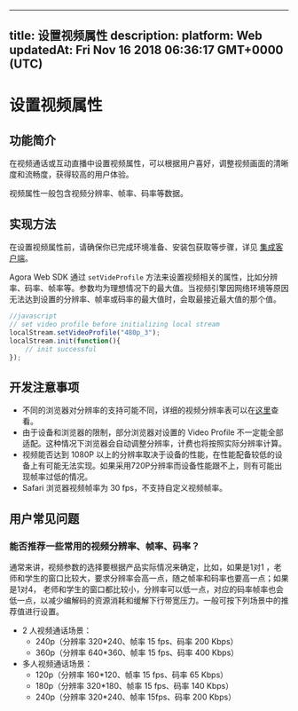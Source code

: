 
---
title: 设置视频属性
description: 
platform: Web
updatedAt: Fri Nov 16 2018 06:36:17 GMT+0000 (UTC)
---
# 设置视频属性
## 功能简介
在视频通话或互动直播中设置视频属性，可以根据用户喜好，调整视频画面的清晰度和流畅度，获得较高的用户体验。

视频属性一般包含视频分辨率、帧率、码率等数据。

## 实现方法

在设置视频属性前，请确保你已完成环境准备、安装包获取等步骤，详见 [集成客户端](../../cn/Interactive%20Broadcast/web_prepare.md)。

Agora Web SDK 通过 `setVideProfile` 方法来设置视频相关的属性，比如分辨率、码率、帧率等。参数均为理想情况下的最大值。当视频引擎因网络环境等原因无法达到设置的分辨率、帧率或码率的最大值时，会取最接近最大值的那个值。

```javascript
//javascript
// set video profile before initializing local stream
localStream.setVideoProfile("480p_3");
localStream.init(function(){
	// init successful
});
```

## 开发注意事项
- 不同的浏览器对分辨率的支持可能不同，详细的视频分辨率表可以在[这里](https://docs.agora.io/cn/Interactive%20Broadcast/API%20Reference/web/interfaces/agorartc.stream.html#setvideoprofile)查看。
- 由于设备和浏览器的限制，部分浏览器对设置的 Video Profile 不一定能全部适配。这种情况下浏览器会自动调整分辨率，计费也将按照实际分辨率计算。
- 视频能否达到 1080P 以上的分辨率取决于设备的性能，在性能配备较低的设备上有可能无法实现。如果采用720P分辨率而设备性能跟不上，则有可能出现帧率过低的情况。
- Safari 浏览器视频帧率为 30 fps，不支持自定义视频帧率。

## 用户常见问题
### 能否推荐一些常用的视频分辨率、帧率、码率？

通常来讲，视频参数的选择要根据产品实际情况来确定，比如，如果是1对1 ，老师和学生的窗口比较大，要求分辨率会高一点，随之帧率和码率也要高一点；如果是1对4， 老师和学生的窗口都比较小，分辨率可以低一点，对应的码率帧率也会低一点，以减少编解码的资源消耗和缓解下行带宽压力。一般可按下列场景中的推荐值进行设置。

- 2 人视频通话场景：
  - 240p（分辨率 320*240、帧率 15 fps、码率 200 Kbps） 
  - 360p（分辨率 640*360、帧率 15 fps、码率 400 Kbps）
- 多人视频通话场景：
  - 120p（分辨率 160*120、帧率 15 fps、码率 65 Kbps）
  - 180p（分辨率 320*180、帧率 15 fps、码率 140 Kbps）
  - 240p（分辨率 320*240、帧率 15fps、码率 200 Kbps）

